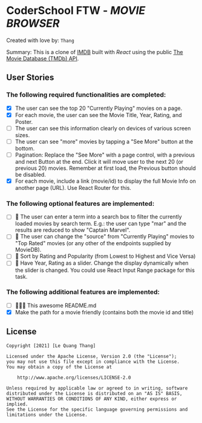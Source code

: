 # CoderSchool FTW - _MOVIE BROWSER_

Created with love by: `Thang`

<!-- View online at: `Your URL here` -->
<!-- TODO: 🎉 Public online to CodePen/Repl.it/CodeSandbox/Netlify then update the link here -->

Summary: This is a clone of [IMDB](https://www.imdb.com/) built with _React_ using the public [The Movie Database (TMDb) API](https://developers.themoviedb.org/3/).

<!-- ## Video Walkthrough
Here's a walkthrough of implemented user stories.
To create a GIF, use [LiceCap](http://www.cockos.com/licecap/), [RecordIt](http://www.recordit.co), or [Loom](http://www.useloom.com), and link the image here in the markdown.
```
<img src='http://i.imgur.com/link/to/your/gif/file.gif' title='Video Walkthrough' width='' alt='Video Walkthrough' />
``` -->

<!-- TODO: 🎬 Make a gif and show here -->

## User Stories

<!-- TODO: 🔴🟠🟢 ADD USER STORIES -->

### The following **required** functionalities are completed:

- [x] The user can see the top 20 "Currently Playing" movies on a page.
- [x] For each movie, the user can see the Movie Title, Year, Rating, and Poster.
- [ ] The user can see this information clearly on devices of various screen sizes.
- [ ] The user can see "more" movies by tapping a "See More" button at the bottom.
- [ ] Pagination: Replace the "See More" with a page control, with a previous and next Button at the end. Click it will move user to the next 20 (or previous 20) movies. Remember at first load, the Previous button should be disabled.
- [x] For each movie, include a link (movie/id) to display the full Movie Info on another page (URL). Use React Router for this.

### The following **optional** features are implemented:

- [ ] 🚀 The user can enter a term into a search box to filter the currently loaded movies by search term. E.g.: the user can type "mar" and the results are reduced to show "Captain Marvel".
- [ ] 🚀 The user can change the "source" from "Currently Playing" movies to "Top Rated" movies (or any other of the endpoints supplied by MovieDB).
- [ ] 🚀 Sort by Rating and Popularity (from Lowest to Highest and Vice Versa)
- [ ] 🚀 Have Year, Rating as a slider. Change the display dynamically when the slider is changed. You could use React Input Range package for this task.

### The following **additional** features are implemented:

- [ ] 🚀🚀🚀 This awesome README.md
- [x] Make the path for a movie friendly (contains both the movie id and title)

<!-- ## Time Spent and Lessons Learned -->
<!-- Time spent: **X** hours spent in total. -->
<!-- TODO: ⌛ Add time spent -->

<!-- ### Challenges encountered while building the app:
- A challange -->
<!-- TODO: 🚧 What is the challanges?  -->

<!-- ### Lessons Learned:
- A lesson -->
<!-- TODO: 🐱‍🏍 What did you learn? -->

## License

    Copyright [2021] [Le Quang Thang]

    Licensed under the Apache License, Version 2.0 (the "License");
    you may not use this file except in compliance with the License.
    You may obtain a copy of the License at

        http://www.apache.org/licenses/LICENSE-2.0

    Unless required by applicable law or agreed to in writing, software
    distributed under the License is distributed on an "AS IS" BASIS,
    WITHOUT WARRANTIES OR CONDITIONS OF ANY KIND, either express or implied.
    See the License for the specific language governing permissions and
    limitations under the License.
